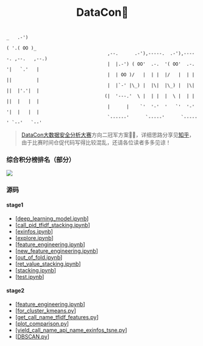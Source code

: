 # <p align="center">DataCon:beers:</p>

```shell
                                                                        _   .-')
                                                                       ( '.( OO )_
                                     ,--.      .-'),-----.  .-'),-----. ,--.   ,--.)
                                     |  |.-') ( OO'  .-.  '( OO'  .-.  '|   `.'   |
                                     |  | OO )/   |  | |  |/   |  | |  ||         |
                                     |  |`-' |\_) |  |\|  |\_) |  |\|  ||  |'.'|  |
                                    (|  '---.'  \ |  | |  |  \ |  | |  ||  |   |  |
                                     |      |    `'  '-'  '   `'  '-'  '|  |   |  |
                                     `------'      `-----'      `-----' `--'   `--'
```
> [DataCon大数据安全分析大赛](https://www.butian.net/datacon)方向二冠军方案:rose::rose:，详细思路分享见[知乎](https://zhuanlan.zhihu.com/p/64252076)，由于比赛时间仓促代码写得比较混乱，还请各位读者多多见谅！

### 综合积分榜排名（部分）
![](https://gitee.com/yhangf/DataCon/blob/master/useful/rank.png)

### 源码

#### stage1

- [[deep_learning_model.ipynb](https://nbviewer.jupyter.org/github/yhangf/DataCon/blob/master/code/stage1/deep_learning_model.ipynb)]
- [[call_pid_tfidf_stacking.ipynb](https://nbviewer.jupyter.org/github/yhangf/DataCon/blob/master/code/stage1/call_pid_tfidf_stacking.ipynb)]
- [[exinfos.ipynb](https://nbviewer.jupyter.org/github/yhangf/DataCon/blob/master/code/stage1/exinfos.ipynb)]
- [[explore.ipynb](https://nbviewer.jupyter.org/github/yhangf/DataCon/blob/master/code/stage1/explore.ipynb)]
- [[feature_engineering.ipynb](https://nbviewer.jupyter.org/github/yhangf/DataCon/blob/master/code/stage1/feature_engineering.ipynb)]
- [[new_feature_engineering.ipynb](https://nbviewer.jupyter.org/github/yhangf/DataCon/blob/master/code/stage1/new_feature_engineering.ipynb)]
- [[out_of_fold.ipynb](https://nbviewer.jupyter.org/github/yhangf/DataCon/blob/master/code/stage1/out_of_fold.ipynb)]
- [[ret_value_stacking.ipynb](https://nbviewer.jupyter.org/github/yhangf/DataCon/blob/master/code/stage1/ret_value_stacking.ipynb)]
- [[stacking.ipynb](https://nbviewer.jupyter.org/github/yhangf/DataCon/blob/master/code/stage1/stacking.ipynb)]
- [[test.ipynb](https://nbviewer.jupyter.org/github/yhangf/DataCon/blob/master/code/stage1/test.ipynb)]

#### stage2

- [[feature_engineering.ipynb](https://nbviewer.jupyter.org/github/yhangf/DataCon/blob/master/code/stage2/feature_engineering.ipynb)]
- [[for_cluster_kmeans.py](https://github.com/yhangf/DataCon/blob/master/code/stage2/for_cluster_kmeans.py)]
- [[get_call_name_tfidf_features.py](https://github.com/yhangf/DataCon/blob/master/code/stage2/get_call_name_tfidf_features.py)]
- [[plot_comparison.py](https://github.com/yhangf/DataCon/blob/master/code/stage2/plot_comparison.py)]
- [[yield_call_name_api_name_exinfos_tsne.py](https://github.com/yhangf/DataCon/blob/master/code/stage2/yield_call_name_api_name_exinfos_tsne.py)]
- [[DBSCAN.py](https://github.com/yhangf/DataCon/blob/master/code/stage2/DBSCAN.py)]


